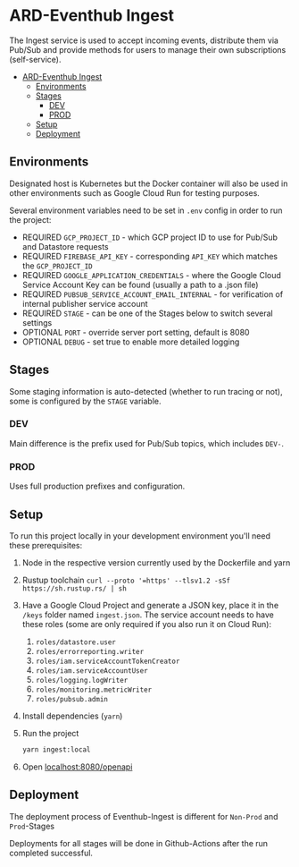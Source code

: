 # ARD-Eventhub Ingest

The Ingest service is used to accept incoming events, distribute them via Pub/Sub and provide methods for users to manage their own subscriptions (self-service).  

- [ARD-Eventhub Ingest](#ard-eventhub-ingest)
  - [Environments](#environments)
  - [Stages](#stages)
    - [DEV](#dev)
    - [PROD](#prod)
  - [Setup](#setup)
  - [Deployment](#deployment)

## Environments

Designated host is Kubernetes but the Docker container will also be used in other environments such as Google Cloud Run for testing purposes.

Several environment variables need to be set in `.env` config in order to run the project:

- REQUIRED `GCP_PROJECT_ID` - which GCP project ID to use for Pub/Sub and Datastore requests
- REQUIRED `FIREBASE_API_KEY` - corresponding `API_KEY` which matches the `GCP_PROJECT_ID`
- REQUIRED `GOOGLE_APPLICATION_CREDENTIALS` - where the Google Cloud Service Account Key can be found (usually a path to a .json file)
- REQUIRED `PUBSUB_SERVICE_ACCOUNT_EMAIL_INTERNAL` - for verification of internal publisher service account
- REQUIRED `STAGE` - can be one of the Stages below to switch several settings
- OPTIONAL `PORT` - override server port setting, default is 8080
- OPTIONAL `DEBUG` - set true to enable more detailed logging

## Stages

Some staging information is auto-detected (whether to run tracing or not), some is configured by the `STAGE` variable.

### DEV

Main difference is the prefix used for Pub/Sub topics, which includes `DEV-`.

### PROD

Uses full production prefixes and configuration.

## Setup

To run this project locally in your development environment you'll need these prerequisites:

1. Node in the respective version currently used by the Dockerfile and yarn
2. Rustup toolchain `curl --proto '=https' --tlsv1.2 -sSf https://sh.rustup.rs/ | sh`
3. Have a Google Cloud Project and generate a JSON key, place it in the `/keys` folder named `ingest.json`. The service account needs to have these roles (some are only required if you also run it on Cloud Run):
   1. `roles/datastore.user`
   2. `roles/errorreporting.writer`
   3. `roles/iam.serviceAccountTokenCreator`
   4. `roles/iam.serviceAccountUser`
   5. `roles/logging.logWriter`
   6. `roles/monitoring.metricWriter`
   7. `roles/pubsub.admin`
4. Install dependencies (`yarn`)
5. Run the project

   ```sh
   yarn ingest:local
   ```

6. Open [localhost:8080/openapi](http://localhost:8080/openapi/)

## Deployment

The deployment process of Eventhub-Ingest is different for `Non-Prod` and `Prod`-Stages

Deployments for all stages will be done in Github-Actions after the run completed successful.
